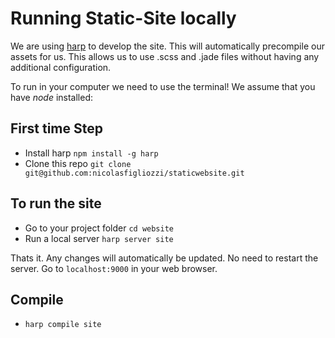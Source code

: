 # Running Static-Site locally

We are using [harp](http://harpjs.com/) to develop the site. This will automatically precompile our assets for us. This allows us to use .scss and .jade files without having any additional configuration.

To run in your computer we need to use the terminal! We assume that you have *node* installed:

## First time Step
* Install harp ```npm install -g harp```
* Clone this repo ```git clone git@github.com:nicolasfigliozzi/staticwebsite.git```

## To run the site
* Go to your project folder ```cd website```
* Run a local server ```harp server site```

Thats it. Any changes will automatically be updated. No need to restart the server. Go to ```localhost:9000``` in your web browser.

## Compile

* ```harp compile site```
